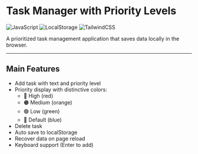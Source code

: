 # Task Manager with Priority Levels

![JavaScript](https://img.shields.io/badge/JavaScript-ES6+-yellow)
![LocalStorage](https://img.shields.io/badge/Storage-LocalStorage-blue)
![TailwindCSS](https://img.shields.io/badge/Styling-TailwindCSS-38B2AC)

A prioritized task management application that saves data locally in the browser.

---

## Main Features

- Add task with text and priority level
- Priority display with distinctive colors:
  - 🔴 High (red)
  - 🟠 Medium (orange)
  - 🟢 Low (green)
  - 🔵 Default (blue)
- Delete task
- Auto save to localStorage
- Recover data on page reload
- Keyboard support (Enter to add)
